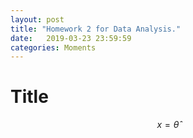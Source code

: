```yaml
---
layout: post
title: "Homework 2 for Data Analysis."
date:   2019-03-23 23:59:59
categories: Moments
---
```


# Title

$$x=\hat{\theta}$$
